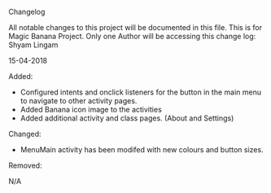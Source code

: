 Changelog

All notable changes to this project will be documented in this file.
This is for Magic Banana Project.
Only one Author will be accessing this change log: Shyam Lingam

15-04-2018

Added:

- Configured intents and onclick listeners for the button in the main menu to navigate to other activity pages.
- Added Banana icon image to the activities
- Added additional activity and class pages. (About and Settings)

Changed:

- MenuMain activity has been modifed with new colours and button sizes.

Removed:

N/A
